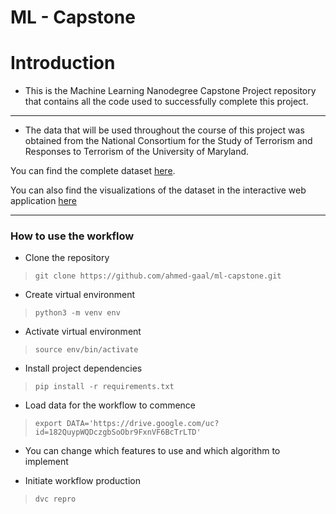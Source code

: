 # ML - Capstone
# Introduction

*   This is the Machine Learning Nanodegree Capstone Project repository that
    contains all the code used to successfully complete this project.
************

*   The data that will be used throughout the course of this project was obtained
    from the National Consortium for the Study of Terrorism and Responses to 
    Terrorism of the University of Maryland.

You can find the complete dataset [here](https://drive.google.com/uc?id=182QuypWQDczgbSoObr9FxnVF6BcTrLTD).


You can also find the visualizations of the dataset in the
interactive web application [here](https://somali-warfare.herokuapp.com/)

*********
### How to use the workflow
*   Clone the repository
>   ```git clone https://github.com/ahmed-gaal/ml-capstone.git```
*   Create virtual environment
>   ```python3 -m venv env```
*   Activate virtual environment
>   ```source env/bin/activate```
*   Install project dependencies
>   ```pip install -r requirements.txt```
*   Load data for the workflow to commence
>   ```export DATA='https://drive.google.com/uc?id=182QuypWQDczgbSoObr9FxnVF6BcTrLTD'```
*   You can change which features to use and which algorithm to implement

*   Initiate workflow production
>   ```dvc repro```
